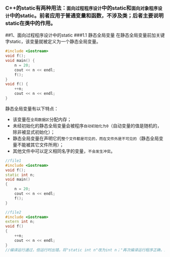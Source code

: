 ### C++的static有两种用法：``面向过程程序设计``中的static和``面向对象程序设计``中的static。前者应用于普通变量和函数，不涉及类；后者主要说明static在类中的作用。

##1、面向过程程序设计中的static
###1.1 静态全局变量
在静态全局变量前加关键字static，该变量就被定义为一个静态全局变量。
```cpp
#include <iostream>
void f();
void main() {
    n = 20;
    cout << n << endl;
    f();
}
void f() {
    ++n;
    cout << n << endl;
}
```

静态全局变量有以下特点：

* 该变量在``全局数据区``分配内存；
* 未经初始化的静态全局变量会被程序``自动初始化为0``（自动变量的值是随机的，除非被显式初始化）；
* 静态全局变量在声明它的``整个文件都是可见的，而在文件外是不可见的``（静态全局变量不能被其它文件所用）；
* 其他文件中可以定义相同名字的变量，``不会发生冲突``。

```cpp
//file1
#include <iostream>
void f();
static int n;
void main()
{
    n = 20;
    cout << n << endl;
    f();
}

//file2
#include <iostream>
extern int n;
void f()
{
    ++n;
    cout << n << endl;
}
//编译运行通过，但运行时出错。将"static int n"改为int n；"再次编译运行程序正确，即使有extern也不行。
```